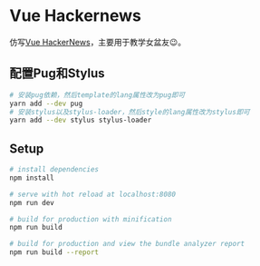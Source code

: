# Vue Hackernews

仿写[Vue HackerNews](https://vue-hn.now.sh)，主要用于教学女盆友😉。

## 配置Pug和Stylus

```bash
# 安装pug依赖，然后template的lang属性改为pug即可
yarn add --dev pug
# 安装stylus以及stylus-loader，然后style的lang属性改为stylus即可
yarn add --dev stylus stylus-loader
```

## Setup

``` bash
# install dependencies
npm install

# serve with hot reload at localhost:8080
npm run dev

# build for production with minification
npm run build

# build for production and view the bundle analyzer report
npm run build --report
```
